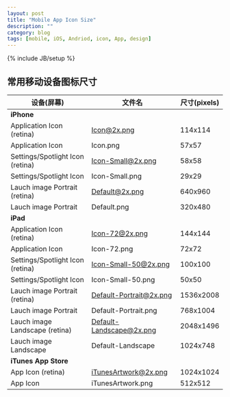 ```yaml
---
layout: post
title: "Mobile App Icon Size"
description: ""
category: blog
tags: [mobile, iOS, Andriod, icon, App, design]
---
```

{% include JB/setup %}

## 常用移动设备图标尺寸

<!--more-->

  | 设备(屏幕) | 文件名 | 尺寸(pixels) |
  | ----------- | ------- | ------------- |
  | **iPhone** |
  | Application Icon (retina) | Icon@2x.png | 114x114 |
  | Application Icon | Icon.png | 57x57 |
  | Settings/Spotlight Icon (retina) | Icon-Small@2x.png | 58x58 |
  | Settings/Spotlight Icon | Icon-Small.png | 29x29 |
  | Lauch image Portrait (retina) | Default@2x.png | 640x960 |
  | Lauch image Portrait | Default.png | 320x480 |
  | **iPad** |
  | Application Icon (retina) | Icon-72@2x.png | 144x144 |
  | Application Icon | Icon-72.png | 72x72 |
  | Settings/Spotlight Icon (retina) | Icon-Small-50@2x.png | 100x100 |
  | Settings/Spotlight Icon | Icon-Small-50.png | 50x50 |
  | Lauch image Portrait (retina) | Default-Portrait@2x.png | 1536x2008 |
  | Lauch image Portrait | Default-Portrait.png | 768x1004 |
  | Lauch image Landscape (retina) | Default-Landscape@2x.png | 2048x1496 |
  | Lauch image Landscape | Default-Landscape | 1024x748 |
  | **iTunes App Store** |
  | App Icon (retina) | iTunesArtwork@2x.png | 1024x1024 |
  | App Icon | iTunesArtwork.png | 512x512 |
